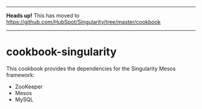 - - -

**Heads up!** This has moved to https://github.com/HubSpot/Singularity/tree/master/cookbook

- - -

cookbook-singularity
====================

This cookbook provides the dependencies for the Singularity Mesos framework:

- ZooKeeper
- Mesos
- MySQL
